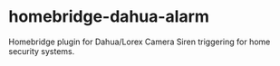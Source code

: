 # homebridge-dahua-alarm
Homebridge plugin for Dahua/Lorex Camera Siren triggering for home security systems.
